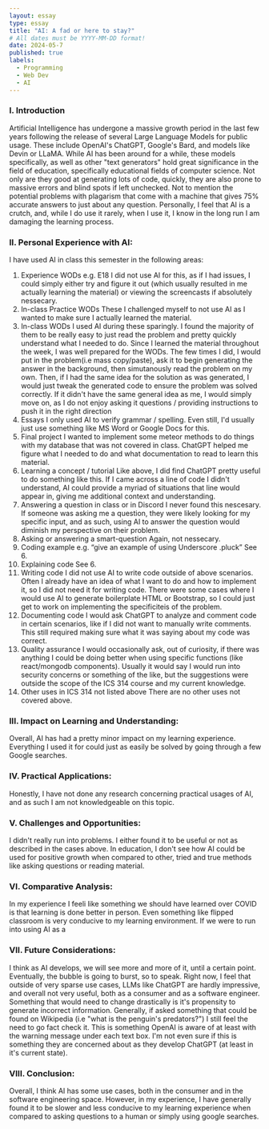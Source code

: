 ```yaml
---
layout: essay
type: essay
title: "AI: A fad or here to stay?"
# All dates must be YYYY-MM-DD format!
date: 2024-05-7
published: true
labels:
  - Programming
  - Web Dev
  - AI
---
```


### I. Introduction
Artificial Intelligence has undergone a massive growth period in the last few years following the release of several Large Language Models for public usage. These include OpenAI's ChatGPT, Google's Bard, and models like Devin or LLaMA. While AI has been around for a while, these models specifically, as well as other "text generators" hold great significance in the field of education, specifically educational fields of computer science. Not only are they good at generating lots of code, quickly, they are also prone to massive errors and blind spots if left unchecked. Not to mention the potential problems with plagarism that come with a machine that gives 75% accurate answers to just about any question. Personally, I feel that AI is a crutch, and, while I do use it rarely, when I use it, I know in the long run I am damaging the learning process. 

### II. Personal Experience with AI:
I have used AI in class this semester in the following areas:

  1. Experience WODs e.g. E18
I did not use AI for this, as if I had issues, I could simply either try and figure it out (which usually resulted in me actually learning the material) or viewing the screencasts if absolutely nessecary. 
  2. In-class Practice WODs
  These I challenged myself to not use AI as I wanted to make sure I actually learned the material.
  3. In-class WODs
I used AI during these sparingly. I found the majority of them to be really easy to just read the problem and pretty quickly understand what I needed to do. Since I learned the material throughout the week, I was well prepared for the WODs. The few times I did, I would put in the problem(i.e mass copy/paste), ask it to begin generating the answer in the background, then simutanously read the problem on my own. Then, if I had the same idea for the solution as was generated, I would just tweak the generated code to ensure the problem was solved correctly. If it didn't have the same general idea as me, I would simply move on, as I do not enjoy asking it questions / providing instructions to push it in the right direction
  4. Essays
  I only used AI to verify grammar / spelling. Even still, I'd usually just use something like MS Word or Google Docs for this.
  5. Final project
I wanted to implement some meteor methods to do things with my database that was not covered in class. ChatGPT helped me figure what I needed to do and what documentation to read to learn this material.
  6. Learning a concept / tutorial
Like above, I did find ChatGPT pretty useful to do something like this. If I came across a line of code I didn't understand, AI could provide a myriad of situations that line would appear in, giving me additional context and understanding.
  7. Answering a question in class or in Discord
I never found this nescesary. If someone was asking me a question, they were likely looking for my specific input, and as such, using AI to answer the question would diminish my perspective on their problem. 
  8. Asking or answering a smart-question
Again, not nessecary. 
  9. Coding example e.g. “give an example of using Underscore .pluck”
See 6.
  10. Explaining code
See 6.
  11. Writing code
I did not use AI to write code outside of above scenarios. Often I already have an idea of what I want to do and how to implement it, so I did not need it for writing code. There were some cases where I would use AI to generate boilerplate HTML or Bootstrap, so I could just get to work on implementing the specificiteis of the problem.
  12. Documenting code
  I would ask ChatGPT to analyze and comment code in certain scenarios, like if I did not want to manually write comments. This still required making sure what it was saying about my code was correct.
  13. Quality assurance 
I would occasionally ask, out of curiosity, if there was anything I could be doing better when using specific functions (like react/mongodb components). Usually it would say I would run into security concerns or something of the like, but the suggestions were outside the scope of the ICS 314 course and my current knowledge. 
  14. Other uses in ICS 314 not listed above
There are no other uses not covered above.

### III. Impact on Learning and Understanding:
Overall, AI has had a pretty minor impact on my learning experience. Everything I used it for could just as easily be solved by going through a few Google searches. 

### IV. Practical Applications:
Honestly, I have not done any research concerning practical usages of AI, and as such I am not knowledgeable on this topic.
### V. Challenges and Opportunities:
I didn't really run into problems. I either found it to be useful or not as described in the cases above. In education, I don't see how AI could be used for positive growth when compared to other, tried and true methods like asking questions or reading material.

### VI. Comparative Analysis:
In my experience I feeli like something we should have learned over COVID is that learning is done better in person. Even something like flipped classroom is very conducive to my learning environment. If we were to run into using AI as a 

### VII. Future Considerations:
I think as AI develops, we will see more and more of it, until a certain point. Eventually, the bubble is going to burst, so to speak. Right now, I feel that outside of very sparse use cases, LLMs like ChatGPT are hardly impressive, and overall not very useful, both as a consumer and as a software engineer. Something that would need to change drastically is it's propensity to generate incorrect information. Generally, if asked something that could be found on Wikipedia (i.e "what is the penguin's predators?") I still feel the need to go fact check it. This is something OpenAI is aware of at least with the warning message under each text box. I'm not even sure if this is something they are concerned about as they develop ChatGPT (at least in it's current state).


### VIII. Conclusion:
Overall, I think AI has some use cases, both in the consumer and in the software engineering space. However, in my experience, I have generally found it to be slower and less conducive to my learning experience when compared to asking questions to a human or simply using google searches. 